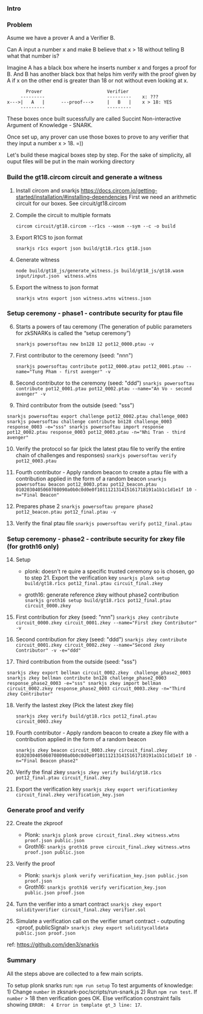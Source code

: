 ### Intro



### Problem
Asume we have a prover A and a Verifier B.

Can A input a number x and make B believe that x > 18 without telling B what that number is?

Imagine A has a black box where he inserts number x and forges a proof for B. And B has another black box that helps him verify with the proof given by A if x on the other end is greater than 18 or not without even looking at x.

           Prover                        Verifier
         ---------                       ---------    x: ???
    x--->|   A   |      ---proof--->     |   B   |    x > 18: YES    
         ---------                       ---------

These boxes once built sucessfully are called Succint Non-interactive Argument of Knowledge - SNARK.

Once set up, any prover can use those boxes to prove to any verifier that they input a number x > 18. =))

Let's build these magical boxes step by step. For the sake of simplicity, all ouput files will be put in the main working directory

### Build the gt18.circom circuit and generate a witness
1. Install circom and snarkjs https://docs.circom.io/getting-started/installation/#installing-dependencies
    First we need an arithmetic circuit for our boxes. See circuit/gt18.circom

2. Compile the circuit to multiple formats

    `circom circuit/gt18.circom --r1cs --wasm --sym --c -o build`

3. Export R1CS to json format

    `snarkjs r1cs export json build/gt18.r1cs gt18.json`

4. Generate witness 

    `node build/gt18_js/generate_witness.js build/gt18_js/gt18.wasm input/input.json  witness.wtns`

5. Export the witness to json format

    `snarkjs wtns export json witness.wtns witness.json`

### Setup ceremony - phase1 - contribute security for ptau file

6. Starts a powers of tau ceremony (The generation of public parameters for zkSNARKs is called the “setup ceremony”)

    `snarkjs powersoftau new bn128 12 pot12_0000.ptau -v`

7. First contributor to the ceremony (seed: "nnn")

    `snarkjs powersoftau contribute pot12_0000.ptau pot12_0001.ptau --name="Tung Pham - first avenger" -v`

8. Second contributor to the ceremony (seed: "ddd")
    `snarkjs powersoftau contribute pot12_0001.ptau pot12_0002.ptau --name="An Vo - second avenger" -v`

9. Third contributor from the outside (seed: "sss")

`
snarkjs powersoftau export challenge pot12_0002.ptau challenge_0003
snarkjs powersoftau challenge contribute bn128 challenge_0003 response_0003 -e="sss"
snarkjs powersoftau import response pot12_0002.ptau response_0003 pot12_0003.ptau -n="Nhi Tran - third avenger"
`


10. Verify the protocol so far (pick the latest ptau file to verify the entire chain of challenges and responses)
    `snarkjs powersoftau verify pot12_0003.ptau`

11. Fourth contributor - Apply random beacon to create a ptau file with a contribution applied in the form of a random beacon
`snarkjs powersoftau beacon pot12_0003.ptau pot12_beacon.ptau 0102030405060708090a0b0c0d0e0f101112131415161718191a1b1c1d1e1f 10 -n="Final Beacon"`


12. Prepares phase 2
    `snarkjs powersoftau prepare phase2 pot12_beacon.ptau pot12_final.ptau -v`


13. Verify the final ptau file
    `snarkjs powersoftau verify pot12_final.ptau`


### Setup ceremony - phase2 - contribute security for zkey file (for groth16 only)

14. Setup
    - plonk: doesn't re quire a specific trusted ceremony so is chosen,  go to step 21. Export the verification key
    `snarkjs plonk setup build/gt18.r1cs pot12_final.ptau circuit_final.zkey`

    - groth16: generate reference zkey without phase2 contribution
    `snarkjs groth16 setup build/gt18.r1cs pot12_final.ptau circuit_0000.zkey`

15. First contribution for zkey (seed: "nnn")
    `snarkjs zkey contribute circuit_0000.zkey circuit_0001.zkey --name="First zkey Contributor" -v`

16. Second contribution for zkey (seed: "ddd")
    `snarkjs zkey contribute circuit_0001.zkey circuit_0002.zkey --name="Second zkey Contributor" -v -e="ddd"`

17. Third contribution from the outside (seed: "sss")

`
snarkjs zkey export bellman circuit_0002.zkey  challenge_phase2_0003
snarkjs zkey bellman contribute bn128 challenge_phase2_0003 response_phase2_0003 -e="sss"
snarkjs zkey import bellman circuit_0002.zkey response_phase2_0003 circuit_0003.zkey -n="Third zkey Contributor"
`

18. Verify the lastest zkey (Pick the latest zkey file)

    `snarkjs zkey verify build/gt18.r1cs pot12_final.ptau circuit_0003.zkey`

19. Fourth contributor - Apply random beacon to create a zkey file with a contribution applied in the form of a random beacon

    `snarkjs zkey beacon circuit_0003.zkey circuit_final.zkey 0102030405060708090a0b0c0d0e0f101112131415161718191a1b1c1d1e1f 10 -n="Final Beacon phase2"`

20. Verify the final zkey
    `snarkjs zkey verify build/gt18.r1cs pot12_final.ptau circuit_final.zkey`

21. Export the verification key
    `snarkjs zkey export verificationkey circuit_final.zkey verification_key.json`

### Generate proof and verify

22. Create the zkproof
    - Plonk:
    `snarkjs plonk prove circuit_final.zkey witness.wtns proof.json public.json`
    - Groth16:
    `snarkjs groth16 prove circuit_final.zkey witness.wtns proof.json public.json`

23. Verify the proof
    - Plonk:
    `snarkjs plonk verify verification_key.json public.json proof.json`
    - Groth16:
    `snarkjs groth16 verify verification_key.json public.json proof.json`

24. Turn the verifier into a smart contract
    `snarkjs zkey export solidityverifier circuit_final.zkey verifier.sol`

25. Simulate a verification call on the verifier smart contract - outputing <proof, publicSignal>
    `snarkjs zkey export soliditycalldata public.json proof.json`

ref: https://github.com/iden3/snarkjs

### Summary

All the steps above are collected to a few main scripts.

To setup plonk snarks run: 
    `npm run setup`
To test arguments of knowledge:
    1) Change `number` in zksnark-poc/scripts/run-snark.js
    2) Run `npm run test`. If `number` > 18 then verification goes OK. Else verification constraint fails showing `ERROR:  4 Error in template gt_3 line: 17`.